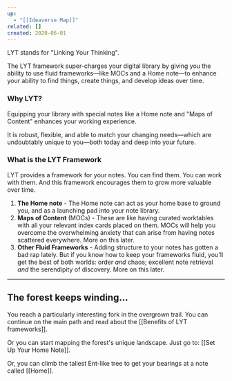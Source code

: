 ```yaml
---
up:
  - "[[Ideaverse Map]]"
related: []
created: 2020-06-01
---
```


LYT stands for "Linking Your Thinking".

The LYT framework super-charges your digital library by giving you the ability to use fluid frameworks—like MOCs and a Home note—to enhance your ability to find things, create things, and develop ideas over time.

### Why LYT?
Equipping your library with special notes like a Home note and "Maps of Content" enhances your working experience.

It is robust, flexible, and able to match your changing needs—which are undoubtably unique to you—both today and deep into your future.

### What is the LYT Framework
LYT provides a framework for your notes. You can find them. You can work with them. And this framework encourages them to grow more valuable over time.

1. **The Home note** - The Home note can act as your home base to ground you, and as a launching pad into your note library.
2. **Maps of Content** (MOCs) - These are like having curated worktables with all your relevant index cards placed on them. MOCs will help you overcome the overwhelming anxiety that can arise from having notes scattered everywhere. More on this later.
3. **Other Fluid Frameworks** -  Adding structure to your notes has gotten a bad rap lately. But if you know how to keep your frameworks fluid, you'll get the best of both worlds: order *and* chaos; excellent note retrieval *and* the serendipity of discovery. More on this later. <!--with fluid structures, The LYT Framework emphasizes linked frameworks.-->
---
## The forest keeps winding...
You reach a particularly interesting fork in the overgrown trail. You can continue on the main path and read about the [[Benefits of LYT frameworks]].

Or you can start mapping the forest's unique landscape. Just go to: [[Set Up Your Home Note]].

Or, you can climb the tallest Ent-like tree to get your bearings at a note called [[Home]].